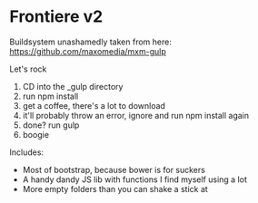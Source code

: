 # Frontiere v2

Buildsystem unashamedly taken from here: https://github.com/maxomedia/mxm-gulp

Let's rock
1. CD into the _gulp directory
2. run npm install
3. get a coffee, there's a lot to download
4. it'll probably throw an error, ignore and run npm install again
5. done? run gulp
6. boogie

Includes:
- Most of bootstrap, because bower is for suckers
- A handy dandy JS lib with functions I find myself using a lot
- More empty folders than you can shake a stick at